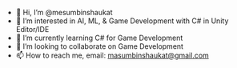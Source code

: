 - 👋 Hi, I’m @mesumbinshaukat
- 👀 I’m interested in AI, ML, & Game Development with C# in Unity Editor/IDE
- 🌱 I’m currently learning C# for Game Development
- 💞️ I’m looking to collaborate on Game Development 
- 📫 How to reach me, email: masumbinshaukat@gmail.com

<!---
mesumbinshaukat/mesumbinshaukat is a ✨ special ✨ repository because its `README.md` (this file) appears on your GitHub profile.
You can click the Preview link to take a look at your changes.
--->
